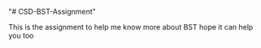 "# CSD-BST-Assignment" 

This is the assignment to help me know more about BST
hope it can help you too
